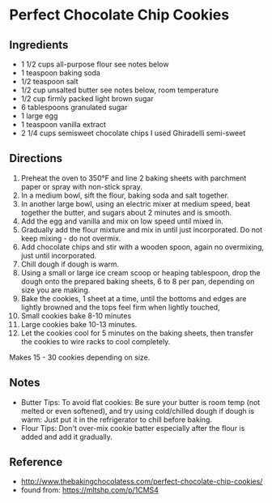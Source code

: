 
# Perfect Chocolate Chip Cookies

## Ingredients

* 1 1/2 cups all-purpose flour see notes below
* 1 teaspoon baking soda
* 1/2 teaspoon salt
* 1/2 cup unsalted butter see notes below, room temperature
* 1/2 cup firmly packed light brown sugar
* 6 tablespoons granulated sugar
* 1 large egg
* 1 teaspoon vanilla extract
* 2 1/4 cups semisweet chocolate chips I used Ghiradelli semi-sweet

## Directions

1. Preheat the oven to 350°F and line 2 baking sheets with parchment paper or spray with non-stick spray.
2. In a medium bowl, sift the flour, baking soda and salt together.
3. In another large bowl, using an electric mixer at medium speed, beat together the butter, and sugars about 2 minutes and is smooth.
4. Add the egg and vanilla and mix on low speed until mixed in.
5. Gradually add the flour mixture and mix in until just incorporated. Do not keep mixing - do not overmix.
6. Add chocolate chips and stir with a wooden spoon, again no overmixing, just until incorporated.
7. Chill dough if dough is warm.
8. Using a small or large ice cream scoop or heaping tablespoon, drop the dough onto the prepared baking sheets, 6 to 8 per pan, depending on size you are making.
9. Bake the cookies, 1 sheet at a time, until the bottoms and edges are lightly browned and the tops feel firm when lightly touched,
10. Small cookies bake 8-10 minutes
11. Large cookies bake 10-13 minutes.
12. Let the cookies cool for 5 minutes on the baking sheets, then transfer the cookies to wire racks to cool completely.

Makes 15 - 30 cookies depending on size.

## Notes

* Butter Tips: To avoid flat cookies: Be sure your butter is room temp (not melted or even softened), and try using cold/chilled dough if dough is warm: Just put it in the refrigerator to chill before baking.
* Flour Tips: Don't over-mix cookie batter especially after the flour is added and add it gradually.

## Reference

* <http://www.thebakingchocolatess.com/perfect-chocolate-chip-cookies/>
* found from: <https://mltshp.com/p/1CMS4>
